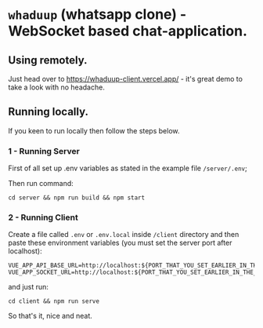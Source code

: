 # `whaduup` (whatsapp clone) - WebSocket based chat-application.

## Using remotely.
Just head over to https://whaduup-client.vercel.app/ - it's great demo to take a look with no headache.

## Running locally.
If you keen to run locally then follow the steps below.

### 1 - Running Server 
First of all set up .env variables as stated in the example file `/server/.env`;

Then run command:
```
cd server && npm run build && npm start
```

### 2 - Running Client
Create a file called `.env` or `.env.local` inside `/client` directory and then paste these environment variables (you must set the server port after localhost):
```
VUE_APP_API_BASE_URL=http://localhost:${PORT_THAT_YOU_SET_EARLIER_IN_THE_SERVER}
VUE_APP_SOCKET_URL=http://localhost:${PORT_THAT_YOU_SET_EARLIER_IN_THE_SERVER}
```

and just run:
```
cd client && npm run serve
```

So that's it, nice and neat.
